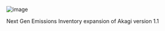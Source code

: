![image](https://user-images.githubusercontent.com/99386739/153458140-4072d3fe-e24a-4801-915c-43df13392669.png)

Next Gen Emissions Inventory expansion of Akagi version 1.1
